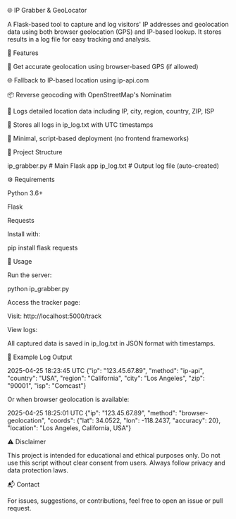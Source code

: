 🌐 IP Grabber & GeoLocator

A Flask-based tool to capture and log visitors' IP addresses and geolocation data using both browser geolocation (GPS) and IP-based lookup. It stores results in a log file for easy tracking and analysis.

🚀 Features

📍 Get accurate geolocation using browser-based GPS (if allowed)

🌐 Fallback to IP-based location using ip-api.com

📦 Reverse geocoding with OpenStreetMap's Nominatim

🧠 Logs detailed location data including IP, city, region, country, ZIP, ISP

📝 Stores all logs in ip_log.txt with UTC timestamps

🧪 Minimal, script-based deployment (no frontend frameworks)

📂 Project Structure

ip_grabber.py         # Main Flask app
ip_log.txt            # Output log file (auto-created)

⚙️ Requirements

Python 3.6+

Flask

Requests

Install with:

pip install flask requests

🧪 Usage

Run the server:

python ip_grabber.py

Access the tracker page:

Visit: http://localhost:5000/track

View logs:

All captured data is saved in ip_log.txt in JSON format with timestamps.

📄 Example Log Output

2025-04-25 18:23:45 UTC {"ip": "123.45.67.89", "method": "ip-api", "country": "USA", "region": "California", "city": "Los Angeles", "zip": "90001", "isp": "Comcast"}

Or when browser geolocation is available:

2025-04-25 18:25:01 UTC {"ip": "123.45.67.89", "method": "browser-geolocation", "coords": {"lat": 34.0522, "lon": -118.2437, "accuracy": 20}, "location": "Los Angeles, California, USA"}

⚠️ Disclaimer

This project is intended for educational and ethical purposes only. Do not use this script without clear consent from users. Always follow privacy and data protection laws.

📬 Contact

For issues, suggestions, or contributions, feel free to open an issue or pull request.


